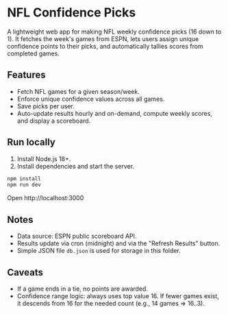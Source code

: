 # NFL Confidence Picks

A lightweight web app for making NFL weekly confidence picks (16 down to 1). It fetches the week's games from ESPN, lets users assign unique confidence points to their picks, and automatically tallies scores from completed games.

## Features
- Fetch NFL games for a given season/week.
- Enforce unique confidence values across all games.
- Save picks per user.
- Auto-update results hourly and on-demand, compute weekly scores, and display a scoreboard.

## Run locally

1. Install Node.js 18+.
2. Install dependencies and start the server.

```powershell
npm install
npm run dev
```

Open http://localhost:3000

## Notes
- Data source: ESPN public scoreboard API.
- Results update via cron (midnight) and via the "Refresh Results" button.
- Simple JSON file `db.json` is used for storage in this folder.

## Caveats
- If a game ends in a tie, no points are awarded.
- Confidence range logic: always uses top value 16. If fewer games exist, it descends from 16 for the needed count (e.g., 14 games => 16..3).
